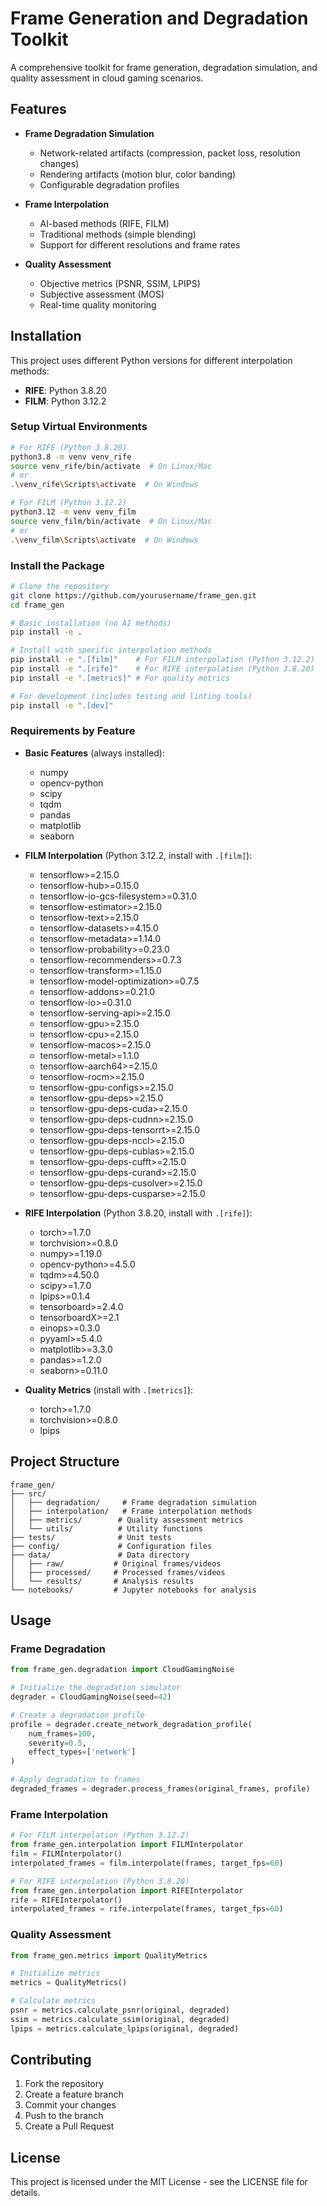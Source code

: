 # Frame Generation and Degradation Toolkit

A comprehensive toolkit for frame generation, degradation simulation, and quality assessment in cloud gaming scenarios.

## Features

- **Frame Degradation Simulation**
  - Network-related artifacts (compression, packet loss, resolution changes)
  - Rendering artifacts (motion blur, color banding)
  - Configurable degradation profiles

- **Frame Interpolation**
  - AI-based methods (RIFE, FILM)
  - Traditional methods (simple blending)
  - Support for different resolutions and frame rates

- **Quality Assessment**
  - Objective metrics (PSNR, SSIM, LPIPS)
  - Subjective assessment (MOS)
  - Real-time quality monitoring

## Installation

This project uses different Python versions for different interpolation methods:

- **RIFE**: Python 3.8.20
- **FILM**: Python 3.12.2

### Setup Virtual Environments

```bash
# For RIFE (Python 3.8.20)
python3.8 -m venv venv_rife
source venv_rife/bin/activate  # On Linux/Mac
# or
.\venv_rife\Scripts\activate  # On Windows

# For FILM (Python 3.12.2)
python3.12 -m venv venv_film
source venv_film/bin/activate  # On Linux/Mac
# or
.\venv_film\Scripts\activate  # On Windows
```

### Install the Package

```bash
# Clone the repository
git clone https://github.com/yourusername/frame_gen.git
cd frame_gen

# Basic installation (no AI methods)
pip install -e .

# Install with specific interpolation methods
pip install -e ".[film]"    # For FILM interpolation (Python 3.12.2)
pip install -e ".[rife]"    # For RIFE interpolation (Python 3.8.20)
pip install -e ".[metrics]" # For quality metrics

# For development (includes testing and linting tools)
pip install -e ".[dev]"
```

### Requirements by Feature

- **Basic Features** (always installed):
  - numpy
  - opencv-python
  - scipy
  - tqdm
  - pandas
  - matplotlib
  - seaborn

- **FILM Interpolation** (Python 3.12.2, install with `.[film]`):
  - tensorflow>=2.15.0
  - tensorflow-hub>=0.15.0
  - tensorflow-io-gcs-filesystem>=0.31.0
  - tensorflow-estimator>=2.15.0
  - tensorflow-text>=2.15.0
  - tensorflow-datasets>=4.15.0
  - tensorflow-metadata>=1.14.0
  - tensorflow-probability>=0.23.0
  - tensorflow-recommenders>=0.7.3
  - tensorflow-transform>=1.15.0
  - tensorflow-model-optimization>=0.7.5
  - tensorflow-addons>=0.21.0
  - tensorflow-io>=0.31.0
  - tensorflow-serving-api>=2.15.0
  - tensorflow-gpu>=2.15.0
  - tensorflow-cpu>=2.15.0
  - tensorflow-macos>=2.15.0
  - tensorflow-metal>=1.1.0
  - tensorflow-aarch64>=2.15.0
  - tensorflow-rocm>=2.15.0
  - tensorflow-gpu-configs>=2.15.0
  - tensorflow-gpu-deps>=2.15.0
  - tensorflow-gpu-deps-cuda>=2.15.0
  - tensorflow-gpu-deps-cudnn>=2.15.0
  - tensorflow-gpu-deps-tensorrt>=2.15.0
  - tensorflow-gpu-deps-nccl>=2.15.0
  - tensorflow-gpu-deps-cublas>=2.15.0
  - tensorflow-gpu-deps-cufft>=2.15.0
  - tensorflow-gpu-deps-curand>=2.15.0
  - tensorflow-gpu-deps-cusolver>=2.15.0
  - tensorflow-gpu-deps-cusparse>=2.15.0

- **RIFE Interpolation** (Python 3.8.20, install with `.[rife]`):
  - torch>=1.7.0
  - torchvision>=0.8.0
  - numpy>=1.19.0
  - opencv-python>=4.5.0
  - tqdm>=4.50.0
  - scipy>=1.7.0
  - lpips>=0.1.4
  - tensorboard>=2.4.0
  - tensorboardX>=2.1
  - einops>=0.3.0
  - pyyaml>=5.4.0
  - matplotlib>=3.3.0
  - pandas>=1.2.0
  - seaborn>=0.11.0

- **Quality Metrics** (install with `.[metrics]`):
  - torch>=1.7.0
  - torchvision>=0.8.0
  - lpips

## Project Structure

```
frame_gen/
├── src/
│   ├── degradation/     # Frame degradation simulation
│   ├── interpolation/   # Frame interpolation methods
│   ├── metrics/        # Quality assessment metrics
│   └── utils/          # Utility functions
├── tests/              # Unit tests
├── config/             # Configuration files
├── data/               # Data directory
│   ├── raw/           # Original frames/videos
│   ├── processed/     # Processed frames/videos
│   └── results/       # Analysis results
└── notebooks/         # Jupyter notebooks for analysis
```

## Usage

### Frame Degradation

```python
from frame_gen.degradation import CloudGamingNoise

# Initialize the degradation simulator
degrader = CloudGamingNoise(seed=42)

# Create a degradation profile
profile = degrader.create_network_degradation_profile(
    num_frames=100,
    severity=0.5,
    effect_types=['network']
)

# Apply degradation to frames
degraded_frames = degrader.process_frames(original_frames, profile)
```

### Frame Interpolation

```python
# For FILM interpolation (Python 3.12.2)
from frame_gen.interpolation import FILMInterpolator
film = FILMInterpolator()
interpolated_frames = film.interpolate(frames, target_fps=60)

# For RIFE interpolation (Python 3.8.20)
from frame_gen.interpolation import RIFEInterpolator
rife = RIFEInterpolator()
interpolated_frames = rife.interpolate(frames, target_fps=60)
```

### Quality Assessment

```python
from frame_gen.metrics import QualityMetrics

# Initialize metrics
metrics = QualityMetrics()

# Calculate metrics
psnr = metrics.calculate_psnr(original, degraded)
ssim = metrics.calculate_ssim(original, degraded)
lpips = metrics.calculate_lpips(original, degraded)
```

## Contributing

1. Fork the repository
2. Create a feature branch
3. Commit your changes
4. Push to the branch
5. Create a Pull Request

## License

This project is licensed under the MIT License - see the LICENSE file for details. 